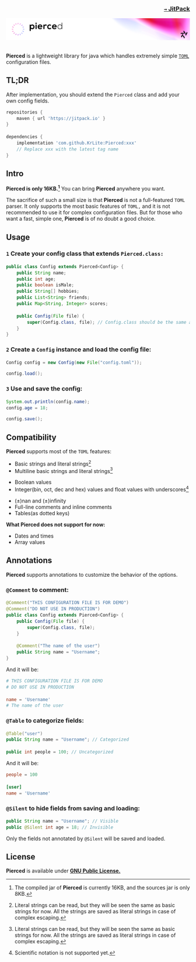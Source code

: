 ### <p align=right>[`→` JitPack](https://jitpack.io/#KrLite/Pierced)</p>

<picture>
    	<source media="(prefers-color-scheme: dark)" srcset="/artwork/banner-dim.png?raw=true" />
    	<img src="/artwork/banner-bright.png?raw=true" />
</picture>

<br />
<br />

**Pierced** is a lightweight library for java which handles extremely simple [`TOML`](https://toml.io) configuration files.

## TL;DR

After implementation, you should extend the `Pierced` class and add your own config fields.

```groovy
repositories {
    maven { url 'https://jitpack.io' }
}

dependencies {
    implementation 'com.github.KrLite:Pierced:xxx'
    // Replace xxx with the latest tag name
}
```

## Intro

**Pierced is only 16KB.[^size]** You can bring **Pierced** anywhere you want.

[^size]: The compiled jar of **Pierced** is currently 16KB, and the sources jar is only 8KB.

The sacrifice of such a small size is that **Pierced** is not a full-featured `TOML` parser. It only supports the most basic features of `TOML,` and it is not recommended to use it for complex configuration files. But for those who want a fast, simple one, **Pierced** is of no doubt a good choice.

## Usage

### `1` Create your config class that extends `Pierced.class:`

```java
public class Config extends Pierced<Config> {
	public String name;
	public int age;
	public boolean isMale;
	public String[] hobbies;
	public List<String> friends;
	public Map<String, Integer> scores;

	public Config(File file) {
		super(Config.class, file); // Config.class should be the same as this class
	}
}
```

### `2` Create a `Config` instance and load the config file:

```java
Config config = new Config(new File("config.toml"));
```

```java
config.load();
```

### `3` Use and save the config:

```java
System.out.println(config.name);
config.age = 18;
```
```java
config.save();
```

## Compatibility

**Pierced** supports most of the `TOML` features:

- Basic strings and literal strings[^literal_strings]
- Multiline basic strings and literal strings[^literal_strings]

[^literal_strings]: Literal strings can be read, but they will be seen the same as basic strings for now. All the strings are saved as literal strings in case of complex escaping.

- Boolean values
- Integer(bin, oct, dec and hex) values and float values with underscores[^scientific_notation]

[^scientific_notation]: Scientific notation is not supported yet.

- (±)nan and (±)infinity
- Full-line comments and inline comments
- Tables(as dotted keys)

**What Pierced does not support for now:**

- Dates and times
- Array values

## Annotations

**Pierced** supports annotations to customize the behavior of the options.

### `@Comment` to comment:

```java
@Comment("THIS CONFIGURATION FILE IS FOR DEMO")
@Comment("DO NOT USE IN PRODUCTION")
public class Config extends Pierced<Config> {
	public Config(File file) {
		super(Config.class, file);
	}
	
    @Comment("The name of the user")
    public String name = "Username";
}
```

And it will be:

```toml
# THIS CONFIGURATION FILE IS FOR DEMO
# DO NOT USE IN PRODUCTION

name = 'Username'
# The name of the user
```

### `@Table` to categorize fields:

```java
@Table("user")
public String name = "Username"; // Categorized

public int people = 100; // Uncategorized
```

And it will be:

```toml
people = 100

[user]
name = 'Username'
```

### `@Silent` to hide fields from saving and loading:

```java
public String name = "Username"; // Visible
public @Silent int age = 18; // Invisible
```

Only the fields not annotated by `@Silent` will be saved and loaded.

## License

**Pierced** is available under **[GNU Public License.](LICENSE)**
